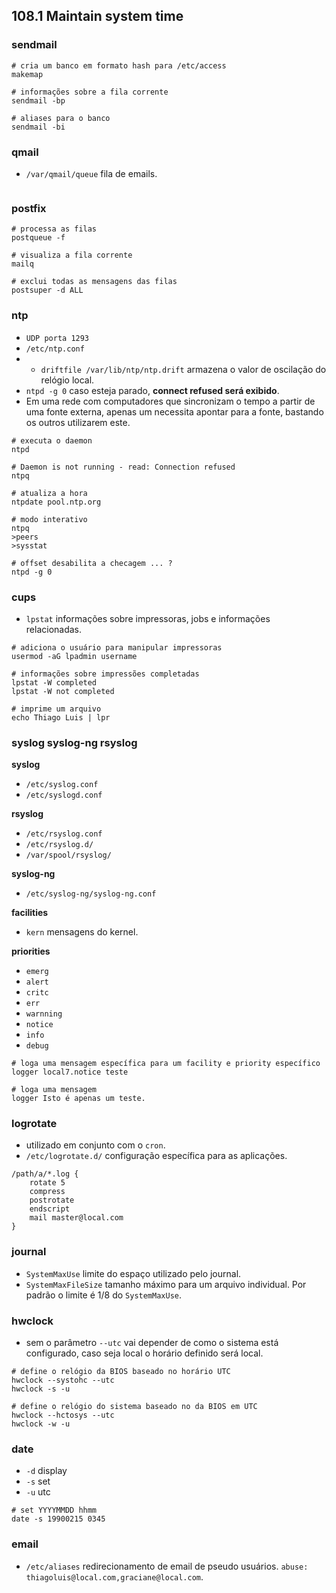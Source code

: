 ## 108.1 Maintain system time

### sendmail

```shell
# cria um banco em formato hash para /etc/access
makemap

# informações sobre a fila corrente
sendmail -bp

# aliases para o banco
sendmail -bi
```

### qmail

* `/var/qmail/queue` fila de emails.

```shell
```

### postfix

```shell
# processa as filas
postqueue -f

# visualiza a fila corrente
mailq

# exclui todas as mensagens das filas
postsuper -d ALL
```

### ntp

* `UDP porta 1293`
* `/etc/ntp.conf`
* * `driftfile /var/lib/ntp/ntp.drift` armazena o valor de oscilação do relógio local.
* `ntpd -g 0` caso esteja parado, **connect refused será exibido**.
* Em uma rede com computadores que sincronizam o tempo a partir de uma fonte externa, apenas um necessita apontar para a fonte, bastando os outros utilizarem este.

```shell
# executa o daemon
ntpd

# Daemon is not running - read: Connection refused
ntpq

# atualiza a hora
ntpdate pool.ntp.org

# modo interativo
ntpq
>peers
>sysstat

# offset desabilita a checagem ... ?
ntpd -g 0
```

### cups

* `lpstat` informações sobre impressoras, jobs e informações relacionadas.

```shell
# adiciona o usuário para manipular impressoras
usermod -aG lpadmin username

# informações sobre impressões completadas
lpstat -W completed
lpstat -W not completed

# imprime um arquivo
echo Thiago Luis | lpr
```

### syslog syslog-ng rsyslog

**syslog**
* `/etc/syslog.conf`
* `/etc/syslogd.conf`

**rsyslog**
* `/etc/rsyslog.conf`
* `/etc/rsyslog.d/`
* `/var/spool/rsyslog/`

**syslog-ng**
* `/etc/syslog-ng/syslog-ng.conf`

**facilities**
* `kern` mensagens do kernel.

**priorities**
* `emerg`
* `alert`
* `critc`
* `err`
* `warnning`
* `notice`
* `info`
* `debug`

```shell
# loga uma mensagem específica para um facility e priority específico
logger local7.notice teste

# loga uma mensagem
logger Isto é apenas um teste.
```

### logrotate

* utilizado em conjunto com o `cron`.
* `/etc/logrotate.d/` configuração específica para as aplicações.

```shell
/path/a/*.log {
    rotate 5
    compress
    postrotate
    endscript
    mail master@local.com
}
```

### journal

* `SystemMaxUse` limite do espaço utilizado pelo journal.
* `SystemMaxFileSize` tamanho máximo para um arquivo individual. Por padrão o limite é 1/8 do `SystemMaxUse`.


### hwclock

* sem o parâmetro `--utc` vai depender de como o sistema está configurado, caso seja local o horário definido será local.

```shell
# define o relógio da BIOS baseado no horário UTC
hwclock --systohc --utc
hwclock -s -u

# define o relógio do sistema baseado no da BIOS em UTC
hwclock --hctosys --utc
hwclock -w -u
```

### date

* `-d` display
* `-s` set
* `-u` utc

```shell
# set YYYYMMDD hhmm
date -s 19900215 0345
```

### email

* `/etc/aliases` redirecionamento de email de pseudo usuários. `abuse: thiagoluis@local.com,graciane@local.com`.
